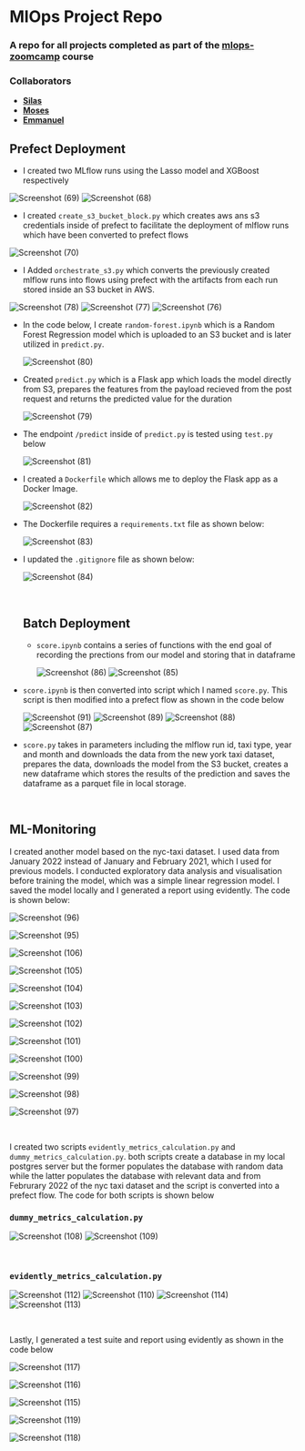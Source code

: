 # **MlOps Project Repo**

### A repo for all projects completed as part of the [mlops-zoomcamp](https://github.com/DataTalksClub/mlops-zoomcamp) course

### Collaborators

- **[Silas](https://github.com/Silas-Asamoah)**
- **[Moses](https://github.com/mosesRGT)**
- **[Emmanuel](https://github.com/emmanuelkyeremeh)**

## Prefect Deployment

- I created two MLflow runs using the Lasso model and XGBoost respectively


![Screenshot (69)](https://github.com/emmanuelkyeremeh/MLOps-project/assets/71068159/0ed83c6f-e0bb-4dc4-a4e2-323dcd4fac2b)
![Screenshot (68)](https://github.com/emmanuelkyeremeh/MLOps-project/assets/71068159/53725fdf-6201-410d-a42d-3d638160cc83)


- I created `create_s3_bucket_block.py` which creates aws ans s3 credentials inside of prefect to facilitate the deployment of mlflow runs which have been converted to prefect flows

![Screenshot (70)](https://github.com/emmanuelkyeremeh/MLOps-project/assets/71068159/22317be9-f9c3-4dc3-82c1-445c99083a99)

- I Added `orchestrate_s3.py` which converts the previously created mlflow runs into flows using prefect with the artifacts from each run stored inside an S3 bucket in AWS.



![Screenshot (78)](https://github.com/emmanuelkyeremeh/MLOps-project/assets/71068159/b85f35af-e148-49fa-b2e6-ae2093b68d68)
![Screenshot (77)](https://github.com/emmanuelkyeremeh/MLOps-project/assets/71068159/ae22b913-b78f-4342-9396-38a913357e1f)
![Screenshot (76)](https://github.com/emmanuelkyeremeh/MLOps-project/assets/71068159/48238f47-1181-4d22-a913-6b5a104413ed)

- In the code below, I create `random-forest.ipynb` which is a Random Forest Regression model which is uploaded to an S3 bucket and is later utilized in `predict.py`.

  ![Screenshot (80)](https://github.com/emmanuelkyeremeh/MLOps-project/assets/71068159/ab7cdabb-421a-4e31-a808-e80dde0acd13)

- Created `predict.py` which is a Flask app which loads the model directly from S3, prepares the features from the payload recieved from the post request and returns the predicted value for the duration

  ![Screenshot (79)](https://github.com/emmanuelkyeremeh/MLOps-project/assets/71068159/db0ad607-563c-4db5-a537-d62065e899cf)

- The endpoint `/predict` inside of `predict.py` is tested using `test.py` below

  ![Screenshot (81)](https://github.com/emmanuelkyeremeh/MLOps-project/assets/71068159/237525fb-3d10-410b-bfab-c2486fc17035)

- I created a `Dockerfile` which allows me to deploy the Flask app as a Docker Image.

  ![Screenshot (82)](https://github.com/emmanuelkyeremeh/MLOps-project/assets/71068159/baafeb9b-5104-495d-b494-3200109095e5)

- The Dockerfile requires a `requirements.txt` file as shown below:

  ![Screenshot (83)](https://github.com/emmanuelkyeremeh/MLOps-project/assets/71068159/41f8d4d8-52c9-4926-bbd3-f0cd7c8827bb)

- I updated the `.gitignore` file as shown below:

  ![Screenshot (84)](https://github.com/emmanuelkyeremeh/MLOps-project/assets/71068159/484240b5-55c8-4c0e-8c69-098079137b76)


  <br/>

  ## Batch Deployment

  - `score.ipynb` contains a series of functions with the end goal of recording the prections from our model and storing that in dataframe

    ![Screenshot (86)](https://github.com/emmanuelkyeremeh/MLOps-project/assets/71068159/5af1623f-a851-4748-b528-408ff31b12dd)
    ![Screenshot (85)](https://github.com/emmanuelkyeremeh/MLOps-project/assets/71068159/3e74c882-a525-4ca2-b065-81e5561ebf88)

- `score.ipynb` is then converted into script which I named `score.py`. This script is then modified into a prefect flow as shown in the code below

  ![Screenshot (91)](https://github.com/emmanuelkyeremeh/MLOps-project/assets/71068159/b4ce6e9c-c4e0-4beb-934d-647e1f116caf)
  ![Screenshot (89)](https://github.com/emmanuelkyeremeh/MLOps-project/assets/71068159/4f12b883-704d-4b3c-9479-8cdb6fa4f42d)
  ![Screenshot (88)](https://github.com/emmanuelkyeremeh/MLOps-project/assets/71068159/b3b7c0c4-4901-4662-8d8d-4622f8ffeffd)
  ![Screenshot (87)](https://github.com/emmanuelkyeremeh/MLOps-project/assets/71068159/1afb76aa-2e61-40e2-af35-779b40ad04a3)

- `score.py` takes in parameters including the mlflow run id, taxi type, year and month and downloads the data from the new york taxi dataset, prepares the data, downloads the model from the S3 bucket, creates a new dataframe which stores the results of the prediction and saves the dataframe as a parquet file in local storage.

<br/>

## ML-Monitoring

I created another model based on the nyc-taxi dataset. I used data from January 2022 instead of January and February 2021, which I used for previous models. I conducted exploratory data analysis and visualisation before training the model, which was a simple linear regression model. I saved the model locally and I generated a report using evidently. The code is shown below:

![Screenshot (96)](https://github.com/emmanuelkyeremeh/MLOps-project/assets/71068159/bf828be5-d262-470b-baeb-2c2af73571f8)
<br/>

![Screenshot (95)](https://github.com/emmanuelkyeremeh/MLOps-project/assets/71068159/e918eced-c602-4334-a242-fd9df4b4d8ec)
<br/>

![Screenshot (106)](https://github.com/emmanuelkyeremeh/MLOps-project/assets/71068159/263b3c94-6895-4032-a29e-da77d1dd07d5)
<br/>

![Screenshot (105)](https://github.com/emmanuelkyeremeh/MLOps-project/assets/71068159/7c1639d1-d3b4-48c9-b1f8-92bbb2a1b03e)
<br/>

![Screenshot (104)](https://github.com/emmanuelkyeremeh/MLOps-project/assets/71068159/8fbed2ce-514c-4a83-a64b-baa9d273de74)
<br/>

![Screenshot (103)](https://github.com/emmanuelkyeremeh/MLOps-project/assets/71068159/ac54b90c-a937-4fc3-b1b4-eff27d55958f)
<br/>

![Screenshot (102)](https://github.com/emmanuelkyeremeh/MLOps-project/assets/71068159/ef97dacd-3b69-4730-b897-a96ffa5943f1)
<br/>

![Screenshot (101)](https://github.com/emmanuelkyeremeh/MLOps-project/assets/71068159/040f8758-3301-42f2-88dc-cb02d295d435)
<br/>

![Screenshot (100)](https://github.com/emmanuelkyeremeh/MLOps-project/assets/71068159/dbb45986-11b0-4912-9682-a179d180136d)
<br/>

![Screenshot (99)](https://github.com/emmanuelkyeremeh/MLOps-project/assets/71068159/e88b7948-5c69-4b1f-b2ea-91b75b205cdc)
<br/>

![Screenshot (98)](https://github.com/emmanuelkyeremeh/MLOps-project/assets/71068159/678e3b35-5b09-4712-b577-c4c4b7f0414d)
<br/>

![Screenshot (97)](https://github.com/emmanuelkyeremeh/MLOps-project/assets/71068159/50b136b6-717c-42f3-b061-e6e8c1fa8a78)

<br/>

I created two scripts `evidently_metrics_calculation.py` and `dummy_metrics_calculation.py`. both scripts create a database in my local postgres server but the former populates the database with random data while the latter populates the database with relevant data and from Februrary 2022 of the nyc taxi dataset and the script is converted into a prefect flow. The code for both scripts is shown below

### `dummy_metrics_calculation.py`

![Screenshot (108)](https://github.com/emmanuelkyeremeh/MLOps-project/assets/71068159/66afbea7-14a5-4498-92fb-16cb90c4bea7)
![Screenshot (109)](https://github.com/emmanuelkyeremeh/MLOps-project/assets/71068159/263933c3-8fcc-4eaa-8ece-60a34b79de48)

<br/>

### `evidently_metrics_calculation.py`

![Screenshot (112)](https://github.com/emmanuelkyeremeh/MLOps-project/assets/71068159/d1b480ca-5429-432b-86a6-1025529e3827)
![Screenshot (110)](https://github.com/emmanuelkyeremeh/MLOps-project/assets/71068159/71e45c08-fd33-4fb9-9f2d-3778f8f05783)
![Screenshot (114)](https://github.com/emmanuelkyeremeh/MLOps-project/assets/71068159/49c1e34d-f64f-4a00-a602-52f30b1f5e5a)
![Screenshot (113)](https://github.com/emmanuelkyeremeh/MLOps-project/assets/71068159/072fc6c9-dd07-4572-baff-e0dbaac864f3)

<br/>

Lastly, I generated a test suite and report using evidently as shown in the code below

![Screenshot (117)](https://github.com/emmanuelkyeremeh/MLOps-project/assets/71068159/820a3f27-5fb4-43cc-9533-3ab338623fd8)
<br/>

![Screenshot (116)](https://github.com/emmanuelkyeremeh/MLOps-project/assets/71068159/3dd2bab2-5639-46a2-9008-90310b1333e4)
<br/>

![Screenshot (115)](https://github.com/emmanuelkyeremeh/MLOps-project/assets/71068159/4e2bed1d-4618-4731-9668-0ea0ced2040c)
<br/>

![Screenshot (119)](https://github.com/emmanuelkyeremeh/MLOps-project/assets/71068159/88eb329a-4615-4b20-9bac-867b8771f582)
<br/>

![Screenshot (118)](https://github.com/emmanuelkyeremeh/MLOps-project/assets/71068159/fb1e1a87-f523-40b6-8a9a-92f6e9877719)

